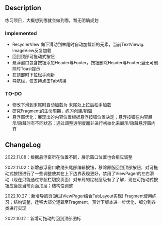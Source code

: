 ## Description  
练习项目，大概想到哪就会做到哪，暂无明确规划

### Implemented  
* RecyclerView 向下滑动到末尾时自动加载新的元素，当前TextView与ImageView反复加载  
* 回到顶部可拖动式按钮  
* 悬浮窗口包含按钮添加Header与Footer，按钮删除Header与Footer;当无可删除时Toast提示  
* 在顶部时下拉松手刷新  
* 导航栏，仅支持点击Tab切换  

### TO-DO  
* 修改下滑到末尾时自动加载为 末尾处上拉后松手加载  
* 研究Fragment的生命周期，练习创建/销毁  
* 悬浮窗优化：展现出的内容位置根据悬浮按钮位置决定；悬浮按钮在内容展示/隐藏时有不同状态；通过调整透明度而非进行初始化来展示/隐藏悬浮窗内容

## ChangeLog  
2022.11.08：根据悬浮窗所在位置不同，展示窗口位置也会相应调整  

2022.11.02：新增悬浮窗口收纳头尾部编辑按钮，移除原版回到顶部按钮，对可拖动式按钮进行了一些调整使其在上下边界表现更好，禁用了ViewPager的左右滑动（现在只能通过导航栏切换页面）对布局的绘制层级有了了解，现在可拖动式按钮应当是当前页面顶层；结构性调整  

2022.10.27：新增导航页(通过ViewPager结合TabLayout实现) Fragment使用练习；结构调整，迁移大部分逻辑至Fragment，预计下版本进一步优化，细分到各类进行实现  

2022.10.12：新增可拖动的回到顶部图标  
